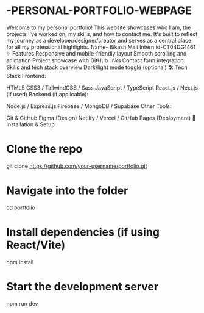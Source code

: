 # -PERSONAL-PORTFOLIO-WEBPAGE
Welcome to my personal portfolio! This website showcases who I am, the projects I’ve worked on, my skills, and how to contact me. It's built to reflect my journey as a developer/designer/creator and serves as a central place for all my professional highlights.
Name- Bikash Mali
Intern id-CT04DG1461
✨ Features
Responsive and mobile-friendly layout
Smooth scrolling and animation
Project showcase with GitHub links
Contact form integration
Skills and tech stack overview
Dark/light mode toggle (optional)
🛠 Tech Stack
Frontend:

HTML5
CSS3 / TailwindCSS / Sass
JavaScript / TypeScript
React.js / Next.js (if used)
Backend (if applicable):

Node.js / Express.js
Firebase / MongoDB / Supabase
Other Tools:

Git & GitHub
Figma (Design)
Netlify / Vercel / GitHub Pages (Deployment)
🚀 Installation & Setup
# Clone the repo
git clone https://github.com/your-username/portfolio.git

# Navigate into the folder
cd portfolio

# Install dependencies (if using React/Vite)
npm install

# Start the development server
npm run dev
